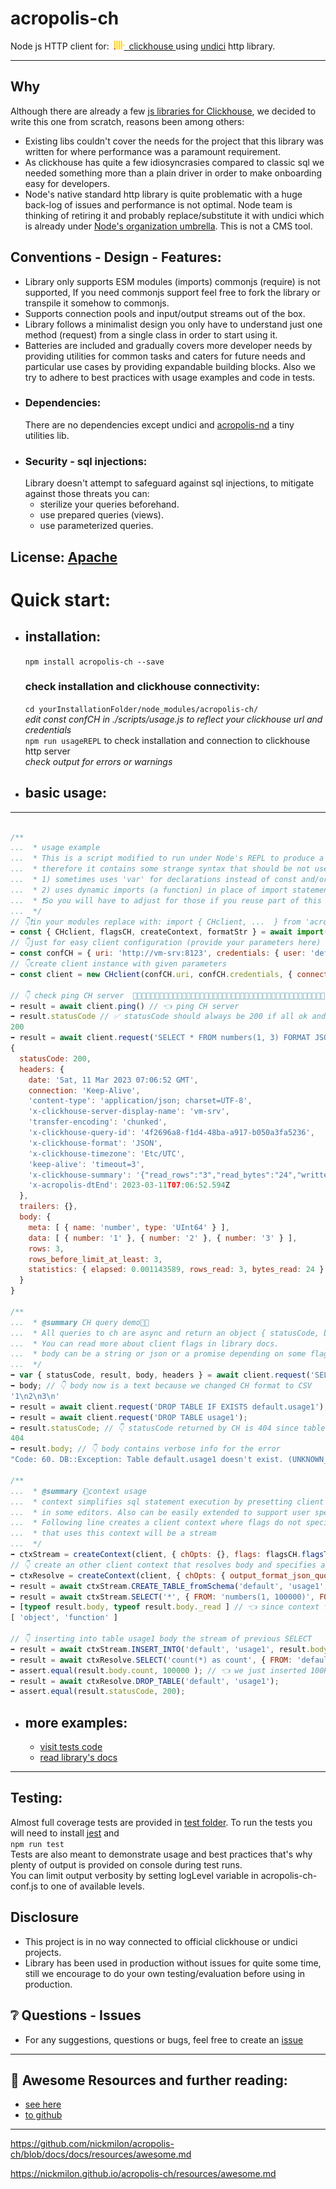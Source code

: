 # acropolis-ch

Node js HTTP client for:&nbsp;
<a href="https://clickhouse.com" target= "_blank">
<img src="./resources/images/clickhouse.svg" alt="clickhouse.com" height=14>&nbsp;&nbsp;clickhouse
</a>
using [undici](https://undici.nodejs.org/) http library.
___

## Why
Although there are already a few [js libraries for Clickhouse](https://clickhouse.com/docs/en/interfaces/third-party/client-libraries/),
we decided to write this one from scratch, reasons been among others:
-   Existing libs couldn't cover the needs for the project that this library was written for  where performance was a paramount requirement.
-   As clickhouse has quite a few idiosyncrasies compared to classic sql we needed something more than a plain driver in order to make 
    onboarding easy for developers.
-   Node's native standard http library is quite problematic with a huge back-log of issues and performance is not optimal.
    Node team is thinking of retiring it and probably replace/substitute it with undici which is already under [Node's organization umbrella](https://twitter.com/matteocollina/status/1298148085210775553?lang=en).
This is not a CMS tool.

## Conventions - Design - Features:
- Library only supports ESM modules (imports) commonjs (require) is not supported, If you need commonjs support feel free to fork the library or transpile it somehow to commonjs.<br>
- Supports connection pools and input/output streams out of the box.
- Library follows a minimalist design you only have to understand just one method (request) from a single class in order to start using it.
- Batteries are included and gradually covers more developer needs by providing utilities for common tasks and caters for future needs
and particular use cases by providing expandable building blocks. Also we try to adhere to best practices with usage examples and code in tests. 
-  ### Dependencies:
    There are no dependencies except undici and [acropolis-nd](https://github.com/nickmilon/acropolis-nd) a tiny utilities lib. 
-  ### Security - sql injections:
    Library doesn't attempt to safeguard against sql injections, to mitigate against those threats you can:
    -   sterilize your queries beforehand.
    -   use prepared queries (views). 
    -   use parameterized queries.

## License: [Apache](./LICENSE)

# Quick start:
-   ## installation:
  
    `npm install acropolis-ch --save`
    ### check installation and clickhouse connectivity:
    `cd yourInstallationFolder/node_modules/acropolis-ch/`<br>
    <em>edit const confCH in ./scripts/usage.js to reflect your clickhouse url and credentials</em><br>
    `npm run usageREPL` to check installation and connection to clickhouse http server<br>
    <em>check output for errors or warnings</em><br>
 
-   ## basic usage:
---
<!--usageStart-->
```js 

/**
...  * usage example
...  * This is a script modified to run under Node's REPL to produce a usage.md file
...  * therefore it contains some strange syntax that should be not used in a normal module in particular:
...  * 1) sometimes uses 'var' for declarations instead of const and/or let
...  * 2) uses dynamic imports (a function) in place of import statements as in JS modules.
...  * ❗️So you will have to adjust for those if you reuse part of this code
...  */
// 👇❗️in your modules replace with: import { CHclient, ...  } from 'acropolis-ch'
➡️ const { CHclient, flagsCH, createContext, formatStr } = await import(`${impDir}/index.js`)
// 👇just for easy client configuration (provide your parameters here)
➡️ const confCH = { uri: 'http://vm-srv:8123', credentials: { user: 'default', password: '123' } };
// 👇create client instance with given parameters
➡️ const client = new CHclient(confCH.uri, confCH.credentials, { connections: 10 });

// 👇 check ping CH server  🚥🚥🚥🚥🚥🚥🚥🚥🚥🚥🚥🚥🚥🚥🚥🚥🚥🚥🚥🚥🚥🚥🚥🚥🚥🚥🚥🚥🚥🚥🚥🚥🚥🚥🚥🚥🚥🚥🚥🚥🚥🚥🚥
➡️ result = await client.ping() // 👈 ping CH server
➡️ result.statusCode // ✅ statusCode should always be 200 if all ok and CH server is reachable no error even if credentials are wrong
200
➡️ result = await client.request('SELECT * FROM numbers(1, 3) FORMAT JSON') // 👈 run a CH query
{
  statusCode: 200,
  headers: {
    date: 'Sat, 11 Mar 2023 07:06:52 GMT',
    connection: 'Keep-Alive',
    'content-type': 'application/json; charset=UTF-8',
    'x-clickhouse-server-display-name': 'vm-srv',
    'transfer-encoding': 'chunked',
    'x-clickhouse-query-id': '4f2696a8-f1d4-48ba-a917-b050a3fa5236',
    'x-clickhouse-format': 'JSON',
    'x-clickhouse-timezone': 'Etc/UTC',
    'keep-alive': 'timeout=3',
    'x-clickhouse-summary': '{"read_rows":"3","read_bytes":"24","written_rows":"0","written_bytes":"0","total_rows_to_read":"3","result_rows":"0","result_bytes":"0"}',
    'x-acropolis-dtEnd': 2023-03-11T07:06:52.594Z
  },
  trailers: {},
  body: {
    meta: [ { name: 'number', type: 'UInt64' } ],
    data: [ { number: '1' }, { number: '2' }, { number: '3' } ],
    rows: 3,
    rows_before_limit_at_least: 3,
    statistics: { elapsed: 0.001143589, rows_read: 3, bytes_read: 24 }
  }
}

/**
...  * @summary CH query demo🚦🤯
...  * All queries to ch are async and return an object { statusCode, body, headers, trailers} when resolved
...  * You can read more about client flags in library docs.
...  * body can be a string or json or a promise depending on some flag settings and CH format used
...  */
➡️ var { statusCode, result, body, headers } = await client.request('SELECT * FROM numbers(1, 3) FORMAT CSV');
➡️ body; // 👇 body now is a text because we changed CH format to CSV
'1\n2\n3\n'
➡️ result = await client.request('DROP TABLE IF EXISTS default.usage1');
➡️ result = await client.request('DROP TABLE usage1');
➡️ result.statusCode; // 👇 statusCode returned by CH is 404 since table doesn't exist as we dropped it already if existed
404
➡️ result.body; // 👇 body contains verbose info for the error
"Code: 60. DB::Exception: Table default.usage1 doesn't exist. (UNKNOWN_TABLE) (version 23.2.1.2537 (official build))\n"

/**
...  * @summary ℹ️💁context usage
...  * context simplifies sql statement execution by presetting client and CH options and support of intellisense typing
...  * in some editors. Also can be easily extended to support user specific sql queries.
...  * Following line creates a client context where flags do not specify flag 'resolve' so body returned by any query 
...  * that uses this context will be a stream
...  */
➡️ ctxStream = createContext(client, { chOpts: {}, flags: flagsCH.flagsToNum(['throwNon200']) });
// 👇 create an other client context that resolves body and specifies a clickhouse option
➡️ ctxResolve = createContext(client, { chOpts: { output_format_json_quote_64bit_integers: 0 }, flags: flagsCH.flagsToNum(['resolve']) });
➡️ result = await ctxStream.CREATE_TABLE_fromSchema('default', 'usage1', '(number UInt64)', { ENGINE: 'MergeTree ORDER BY number' });
➡️ result = await ctxStream.SELECT('*', { FROM: 'numbers(1, 100000)', FORMAT: formatStr.CSV}); //  specify format by formatsStr for convenience
➡️ [typeof result.body, typeof result.body._read ] // 👈 since context flags does not specify flag 'resolve' body will be a readable stream
[ 'object', 'function' ]

// 👇 inserting into table usage1 body the stream of previous SELECT 
➡️ result = await ctxStream.INSERT_INTO('default', 'usage1', result.body, {FORMAT: 'CSV'}) // 👈 inserting into table usage1 body stream of previous SELECT 
➡️ result = await ctxResolve.SELECT('count(*) as count', { FROM: 'default.usage1', FORMAT: formatStr.JSONEachRow});
➡️ assert.equal(result.body.count, 100000 ); // 👈 we just inserted 100K records from one table to an other 🤪 clickHouse is so fast 
➡️ result = await ctxResolve.DROP_TABLE('default', 'usage1');
➡️ assert.equal(result.statusCode, 200);
```
<!--usageEnd-->
-   ## more examples:<br>
    - [visit tests code](test)
    - [read library's docs](https://nickmilon.github.io/acropolis-ch/)
---
## Testing:
Almost full coverage tests are provided in [test folder](test). To run the tests you will need to install [jest](https://jestjs.io/) and <br>
```npm run test ```<br>
Tests are also meant to demonstrate usage and best practices that's why plenty of output is provided on console during test runs.<br>
You can limit output verbosity by setting logLevel variable in acropolis-ch-conf.js to one of available levels.
## Disclosure
- This project is in no way connected to official clickhouse or undici projects.
- Library has been used in production without issues for quite some time, still we encourage to do your own testing/evaluation before using in production.

## ❔ Questions - Issues
- For any suggestions, questions or bugs, feel free to create an <a href="https://github.com/nickmilon/acropolis-ch/issues">issue</a>
___
## 📖 Awesome Resources and further reading:
- [see here](resources/awesome.html)
- [to github](https://github.com/nickmilon/acropolis-ch/blob/docs/docs/resources/awesome.md)
___

https://github.com/nickmilon/acropolis-ch/blob/docs/docs/resources/awesome.md 

https://nickmilon.github.io/acropolis-ch/resources/awesome.md